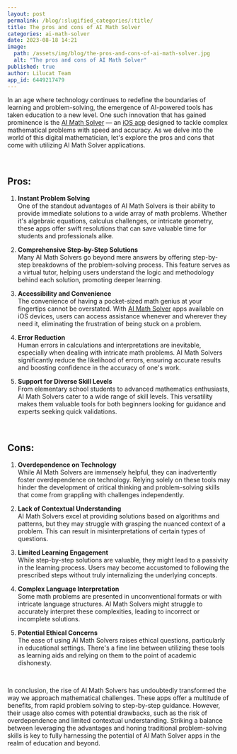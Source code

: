 ```yaml
---
layout: post
permalink: /blog/:slugified_categories/:title/
title: The pros and cons of AI Math Solver
categories: ai-math-solver
date: 2023-08-18 14:21
image:
  path: /assets/img/blog/the-pros-and-cons-of-ai-math-solver.jpg
  alt: "The pros and cons of AI Math Solver"
published: true
author: Lilucat Team
app_id: 6449217479
---
```

In an age where technology continues to redefine the boundaries of learning and problem-solving, the emergence of AI-powered tools has taken education to a new level. One such innovation that has gained prominence is the <a class="fw-semibold" href="https://lilucat.com/ai-math-solver/">AI Math Solver</a> — an <a class="fw-semibold" href="https://apps.apple.com/app/apple-store/id6449217479?pt=126142472&ct=fromWebsite&mt=8">iOS app</a> designed to tackle complex mathematical problems with speed and accuracy. As we delve into the world of this digital mathematician, let's explore the pros and cons that come with utilizing AI Math Solver applications.

<br>

## Pros:

1. <strong>Instant Problem Solving</strong><br>
One of the standout advantages of AI Math Solvers is their ability to provide immediate solutions to a wide array of math problems. Whether it's algebraic equations, calculus challenges, or intricate geometry, these apps offer swift resolutions that can save valuable time for students and professionals alike.

2. <strong>Comprehensive Step-by-Step Solutions</strong><br>
Many AI Math Solvers go beyond mere answers by offering step-by-step breakdowns of the problem-solving process. This feature serves as a virtual tutor, helping users understand the logic and methodology behind each solution, promoting deeper learning.

3. <strong>Accessibility and Convenience</strong><br>
The convenience of having a pocket-sized math genius at your fingertips cannot be overstated. With <a class="fw-semibold" href="https://apps.apple.com/app/apple-store/id6449217479?pt=126142472&ct=fromWebsite&mt=8">AI Math Solver</a> apps available on iOS devices, users can access assistance whenever and wherever they need it, eliminating the frustration of being stuck on a problem.

4. <strong>Error Reduction</strong><br>
Human errors in calculations and interpretations are inevitable, especially when dealing with intricate math problems. AI Math Solvers significantly reduce the likelihood of errors, ensuring accurate results and boosting confidence in the accuracy of one's work.

5. <strong>Support for Diverse Skill Levels</strong><br>
From elementary school students to advanced mathematics enthusiasts, AI Math Solvers cater to a wide range of skill levels. This versatility makes them valuable tools for both beginners looking for guidance and experts seeking quick validations.

<br>

## Cons:

1. <strong>Overdependence on Technology</strong><br> While AI Math Solvers are immensely helpful, they can inadvertently foster overdependence on technology. Relying solely on these tools may hinder the development of critical thinking and problem-solving skills that come from grappling with challenges independently.

2. <strong>Lack of Contextual Understanding</strong><br> AI Math Solvers excel at providing solutions based on algorithms and patterns, but they may struggle with grasping the nuanced context of a problem. This can result in misinterpretations of certain types of questions.

3. <strong>Limited Learning Engagement</strong><br> While step-by-step solutions are valuable, they might lead to a passivity in the learning process. Users may become accustomed to following the prescribed steps without truly internalizing the underlying concepts.

4. <strong>Complex Language Interpretation</strong><br> Some math problems are presented in unconventional formats or with intricate language structures. AI Math Solvers might struggle to accurately interpret these complexities, leading to incorrect or incomplete solutions.

5. <strong>Potential Ethical Concerns</strong><br> The ease of using AI Math Solvers raises ethical questions, particularly in educational settings. There's a fine line between utilizing these tools as learning aids and relying on them to the point of academic dishonesty.

<br>

In conclusion, the rise of AI Math Solvers has undoubtedly transformed the way we approach mathematical challenges. These apps offer a multitude of benefits, from rapid problem solving to step-by-step guidance. However, their usage also comes with potential drawbacks, such as the risk of overdependence and limited contextual understanding. Striking a balance between leveraging the advantages and honing traditional problem-solving skills is key to fully harnessing the potential of AI Math Solver apps in the realm of education and beyond.